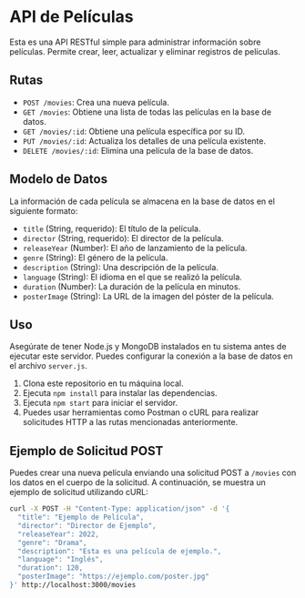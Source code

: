 # API de Películas

Esta es una API RESTful simple para administrar información sobre películas. Permite crear, leer, actualizar y eliminar registros de películas.

## Rutas

- `POST /movies`: Crea una nueva película.
- `GET /movies`: Obtiene una lista de todas las películas en la base de datos.
- `GET /movies/:id`: Obtiene una película específica por su ID.
- `PUT /movies/:id`: Actualiza los detalles de una película existente.
- `DELETE /movies/:id`: Elimina una película de la base de datos.

## Modelo de Datos

La información de cada película se almacena en la base de datos en el siguiente formato:

- `title` (String, requerido): El título de la película.
- `director` (String, requerido): El director de la película.
- `releaseYear` (Number): El año de lanzamiento de la película.
- `genre` (String): El género de la película.
- `description` (String): Una descripción de la película.
- `language` (String): El idioma en el que se realizó la película.
- `duration` (Number): La duración de la película en minutos.
- `posterImage` (String): La URL de la imagen del póster de la película.

## Uso

Asegúrate de tener Node.js y MongoDB instalados en tu sistema antes de ejecutar este servidor. Puedes configurar la conexión a la base de datos en el archivo `server.js`.

1. Clona este repositorio en tu máquina local.
2. Ejecuta `npm install` para instalar las dependencias.
3. Ejecuta `npm start` para iniciar el servidor.
4. Puedes usar herramientas como Postman o cURL para realizar solicitudes HTTP a las rutas mencionadas anteriormente.

## Ejemplo de Solicitud POST

Puedes crear una nueva película enviando una solicitud POST a `/movies` con los datos en el cuerpo de la solicitud. A continuación, se muestra un ejemplo de solicitud utilizando cURL:

```bash
curl -X POST -H "Content-Type: application/json" -d '{
  "title": "Ejemplo de Película",
  "director": "Director de Ejemplo",
  "releaseYear": 2022,
  "genre": "Drama",
  "description": "Esta es una película de ejemplo.",
  "language": "Inglés",
  "duration": 120,
  "posterImage": "https://ejemplo.com/poster.jpg"
}' http://localhost:3000/movies
